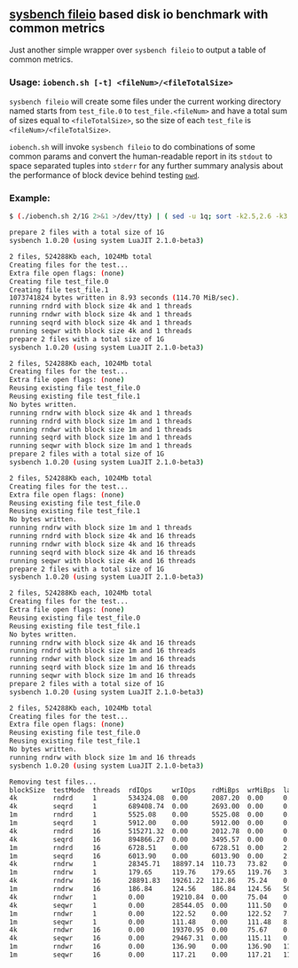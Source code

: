## [sysbench fileio](https://github.com/akopytov/sysbench) based disk io benchmark with common metrics
Just another simple wrapper over `sysbench fileio` to output a table of common metrics.

### Usage: `iobench.sh [-t] <fileNum>/<fileTotalSize>`
`sysbench fileio` will create some files under the current working directory named starts from `test_file.0` to `test_file.<fileNum>` and have a total sum of sizes equal to `<fileTotalSize>`, so the size of each `test_file` is `<fileNum>/<fileTotalSize>`.

`iobench.sh` will invoke `sysbench fileio` to do combinations of some common params and convert the human-readable report in its `stdout` to space separated tuples into `stderr` for any further summary analysis about the performance of block device behind testing [`pwd`](https://en.wikipedia.org/wiki/Pwd).

### Example:
```bash
$ (./iobench.sh 2/1G 2>&1 >/dev/tty) | ( sed -u 1q; sort -k2.5,2.6 -k3,3 -k1hr,1 ) | column -t

prepare 2 files with a total size of 1G
sysbench 1.0.20 (using system LuaJIT 2.1.0-beta3)

2 files, 524288Kb each, 1024Mb total
Creating files for the test...
Extra file open flags: (none)
Creating file test_file.0
Creating file test_file.1
1073741824 bytes written in 8.93 seconds (114.70 MiB/sec).
running rndrd with block size 4k and 1 threads
running rndwr with block size 4k and 1 threads
running seqrd with block size 4k and 1 threads
running seqwr with block size 4k and 1 threads
prepare 2 files with a total size of 1G
sysbench 1.0.20 (using system LuaJIT 2.1.0-beta3)

2 files, 524288Kb each, 1024Mb total
Creating files for the test...
Extra file open flags: (none)
Reusing existing file test_file.0
Reusing existing file test_file.1
No bytes written.
running rndrw with block size 4k and 1 threads
running rndrd with block size 1m and 1 threads
running rndwr with block size 1m and 1 threads
running seqrd with block size 1m and 1 threads
running seqwr with block size 1m and 1 threads
prepare 2 files with a total size of 1G
sysbench 1.0.20 (using system LuaJIT 2.1.0-beta3)

2 files, 524288Kb each, 1024Mb total
Creating files for the test...
Extra file open flags: (none)
Reusing existing file test_file.0
Reusing existing file test_file.1
No bytes written.
running rndrw with block size 1m and 1 threads
running rndrd with block size 4k and 16 threads
running rndwr with block size 4k and 16 threads
running seqrd with block size 4k and 16 threads
running seqwr with block size 4k and 16 threads
prepare 2 files with a total size of 1G
sysbench 1.0.20 (using system LuaJIT 2.1.0-beta3)

2 files, 524288Kb each, 1024Mb total
Creating files for the test...
Extra file open flags: (none)
Reusing existing file test_file.0
Reusing existing file test_file.1
No bytes written.
running rndrw with block size 4k and 16 threads
running rndrd with block size 1m and 16 threads
running rndwr with block size 1m and 16 threads
running seqrd with block size 1m and 16 threads
running seqwr with block size 1m and 16 threads
prepare 2 files with a total size of 1G
sysbench 1.0.20 (using system LuaJIT 2.1.0-beta3)

2 files, 524288Kb each, 1024Mb total
Creating files for the test...
Extra file open flags: (none)
Reusing existing file test_file.0
Reusing existing file test_file.1
No bytes written.
running rndrw with block size 1m and 16 threads
sysbench 1.0.20 (using system LuaJIT 2.1.0-beta3)

Removing test files...
blockSize  testMode  threads  rdIOps     wrIOps    rdMiBps  wrMiBps  latMsAvg  latMs95th
4k         rndrd     1        534324.08  0.00      2087.20  0.00     0.00      0.00
4k         seqrd     1        689408.74  0.00      2693.00  0.00     0.00      0.00
1m         rndrd     1        5525.08    0.00      5525.08  0.00     0.18      0.22
1m         seqrd     1        5912.00    0.00      5912.00  0.00     0.17      0.20
4k         rndrd     16       515271.32  0.00      2012.78  0.00     0.03      0.00
4k         seqrd     16       894866.27  0.00      3495.57  0.00     0.02      0.00
1m         rndrd     16       6728.51    0.00      6728.51  0.00     2.36      23.95
1m         seqrd     16       6013.90    0.00      6013.90  0.00     2.65      24.38
4k         rndrw     1        28345.71   18897.14  110.73   73.82    0.02      0.01
1m         rndrw     1        179.65     119.76    179.65   119.76   3.27      0.38
4k         rndrw     16       28891.83   19261.22  112.86   75.24    0.33      0.01
1m         rndrw     16       186.84     124.56    186.84   124.56   50.31     20.74
4k         rndwr     1        0.00       19210.84  0.00     75.04    0.05      0.00
4k         seqwr     1        0.00       28544.05  0.00     111.50   0.03      0.01
1m         rndwr     1        0.00       122.52    0.00     122.52   7.71      0.44
1m         seqwr     1        0.00       111.48    0.00     111.48   8.80      0.94
4k         rndwr     16       0.00       19370.95  0.00     75.67    0.81      0.01
4k         seqwr     16       0.00       29467.31  0.00     115.11   0.53      0.02
1m         rndwr     16       0.00       136.90    0.00     136.90   110.97    71.83
1m         seqwr     16       0.00       117.21    0.00     117.21   113.98    383.33
```
